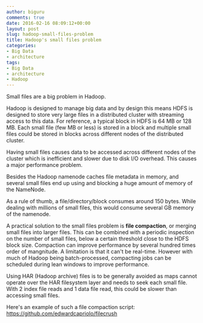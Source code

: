 ```yaml
---
author: biguru
comments: true
date: 2016-02-16 08:09:12+00:00
layout: post
slug: hadoop-small-files-problem
title: Hadoop's small files problem
categories:
- Big Data
- architecture
tags:
- Big Data
- architecture
- Hadoop
---
```

Small files are a big problem in Hadoop. 

Hadoop is designed to manage big data and by design this means HDFS is designed to store very large files in a distributed cluster with streaming access to this data. For reference, a typical block in HDFS is 64 MB or 128 MB. Each small file (few MB or less) is stored in a block and multiple small files could be stored in blocks across different nodes of the distributed cluster.

Having small files causes data to be accessed across different nodes of the cluster which is inefficient and slower due to disk I/O overhead. This causes a major performance problem.

Besides the Hadoop namenode caches file metadata in memory, and several small files end up using and blocking a huge amount of memory of the NameNode.

As a rule of thumb, a file/directory/block consumes around 150 bytes. While dealing with millions of small files, this would consume several GB memory of the namenode. 

A practical solution to the small files problem is **file compaction**, or merging small files into larger files. This can be combined with a periodic inspection on the number of small files, below a certain threshold close to the HDFS block size. Compaction can improve performance by  several hundred times order of mangnitude. 
A limitation is that it can't be real-time. However with much of Hadoop being batch-processed, compacting jobs can be scheduled during lean windows to improve performance.

Using HAR (Hadoop archive) files is to be generally avoided as maps cannot operate over the HAR filesystem layer and needs to seek each small file. With 2 index file reads and 1 data file read, this could be slower than accessing small files.

Here's an example of such a file compaction script: https://github.com/edwardcapriolo/filecrush

